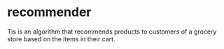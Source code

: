 # recommender
Tis is an algorithm that recommends products to customers of a grocery store based on the items in their cart.
